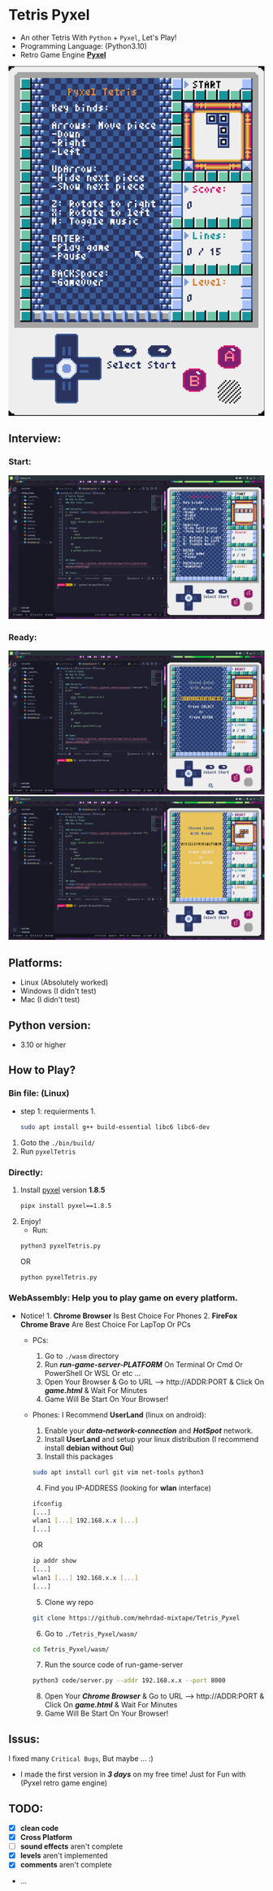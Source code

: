 # Tetris Pyxel
- An other Tetris With `Python` + `Pyxel`, Let's Play!
- Programming Language: (Python3.10)
- Retro Game Engine **[Pyxel](https://github.com/kitao/pyxel)**

![image](https://github.com/mehrdad-mixtape/Tetris_Pyxel/blob/master/images/index.gif)

## Interview:
### Start:
![image](https://github.com/mehrdad-mixtape/Tetris_Pyxel/blob/master/images/index1.png)
### Ready:
![image](https://github.com/mehrdad-mixtape/Tetris_Pyxel/blob/master/images/index2.png)
![image](https://github.com/mehrdad-mixtape/Tetris_Pyxel/blob/master/images/index3.png)


## Platforms:
- Linux (Absolutely worked)
- Windows (I didn't test)
- Mac (I didn't test)

## Python version:
- 3.10 or higher

## How to Play?
### Bin file: (Linux)
- step 1: requierments
	1. 
    ```bash
	sudo apt install g++ build-essential libc6 libc6-dev
	```
1. Goto the `./bin/build/`
2. Run `pyxelTetris`

### Directly:
1. Install [pyxel](https://github.com/kitao/pyxel) version **1.8.5** 
    ```bash
    pipx install pyxel==1.8.5
    ```
2. Enjoy!
    - Run:
    ```bash
    python3 pyxelTetris.py
    ```
    OR
    ```bash
    python pyxelTetris.py
    ```
### WebAssembly: Help you to play game on every platform.
- Notice!
        1. **Chrome Browser** Is Best Choice For Phones
        2. **FireFox Chrome Brave** Are Best Choice For LapTop Or PCs
    - PCs:
        1. Go to `./wasm` directory
        2. Run ***run-game-server-PLATFORM*** On Terminal Or Cmd Or PowerShell Or WSL Or etc ...
        3. Open Your Browser & Go to URL --> http://ADDR:PORT & Click On ***game.html*** & Wait For Minutes
        4. Game Will Be Start On Your Browser!

    - Phones: I Recommend **UserLand** (linux on android):
        1. Enable your ***data-network-connection*** and ***HotSpot*** network.
        2. Install **UserLand** and setup your linux distribution (I recommend install **debian without Gui**)
        3. Install this packages
        ```bash
        sudo apt install curl git vim net-tools python3
        ```
        4. Find you IP-ADDRESS (looking for **wlan** interface)
        ```bash
        ifconfig
        [...]
        wlan1 [...] 192.168.x.x [...]
        [...]
        ```
        OR
        ```bash
        ip addr show
        [...]
        wlan1 [...] 192.168.x.x [...]
        [...]
        ```
        5. Clone wy repo
        ```bash
        git clone https://github.com/mehrdad-mixtape/Tetris_Pyxel
        ```
        6. Go to `./Tetris_Pyxel/wasm/`
        ```bash
        cd Tetris_Pyxel/wasm/
        ```
        7. Run the source code of run-game-server
        ```bash
        python3 code/server.py --addr 192.168.x.x --port 8000
        ```
        8. Open Your ***Chrome Browser*** & Go to URL --> http://ADDR:PORT & Click On ***game.html*** & Wait For Minutes
        9. Game Will Be Start On Your Browser!

## Issus:
I fixed many `Critical Bugs`, But maybe ... :)
- I made the first version in ***3 days*** on my free time! Just for Fun with (Pyxel retro game engine)

## TODO:
- [x] **clean code**
- [x] **Cross Platform**
- [ ] **sound effects** aren't complete
- [x] **levels** aren't implemented
- [x] **comments** aren't complete
- ...
